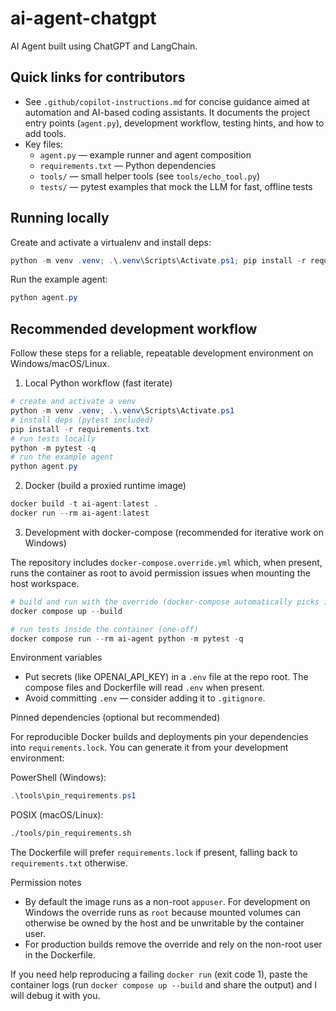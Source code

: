 # ai-agent-chatgpt

AI Agent built using ChatGPT and LangChain.

## Quick links for contributors

- See `.github/copilot-instructions.md` for concise guidance aimed at automation and AI-based coding assistants. It documents the project entry points (`agent.py`), development workflow, testing hints, and how to add tools.
- Key files:
  - `agent.py` — example runner and agent composition
  - `requirements.txt` — Python dependencies
  - `tools/` — small helper tools (see `tools/echo_tool.py`)
  - `tests/` — pytest examples that mock the LLM for fast, offline tests

## Running locally

Create and activate a virtualenv and install deps:

```powershell
python -m venv .venv; .\.venv\Scripts\Activate.ps1; pip install -r requirements.txt
```

Run the example agent:

```powershell
python agent.py
```

## Recommended development workflow

Follow these steps for a reliable, repeatable development environment on Windows/macOS/Linux.

1) Local Python workflow (fast iterate)

```powershell
# create and activate a venv
python -m venv .venv; .\.venv\Scripts\Activate.ps1
# install deps (pytest included)
pip install -r requirements.txt
# run tests locally
python -m pytest -q
# run the example agent
python agent.py
```

2) Docker (build a proxied runtime image)

```powershell
docker build -t ai-agent:latest .
docker run --rm ai-agent:latest
```

3) Development with docker-compose (recommended for iterative work on Windows)

The repository includes `docker-compose.override.yml` which, when present, runs the container as root to avoid permission issues when mounting the host workspace.

```powershell
# build and run with the override (docker-compose automatically picks it up)
docker compose up --build

# run tests inside the container (one-off)
docker compose run --rm ai-agent python -m pytest -q
```

Environment variables

- Put secrets (like OPENAI_API_KEY) in a `.env` file at the repo root. The compose files and Dockerfile will read `.env` when present.
- Avoid committing `.env` — consider adding it to `.gitignore`.

Pinned dependencies (optional but recommended)

For reproducible Docker builds and deployments pin your dependencies into `requirements.lock`.
You can generate it from your development environment:

PowerShell (Windows):
```powershell
.\tools\pin_requirements.ps1
```

POSIX (macOS/Linux):
```bash
./tools/pin_requirements.sh
```

The Dockerfile will prefer `requirements.lock` if present, falling back to `requirements.txt` otherwise.

Permission notes

- By default the image runs as a non-root `appuser`. For development on Windows the override runs as `root` because mounted volumes can otherwise be owned by the host and be unwritable by the container user.
- For production builds remove the override and rely on the non-root user in the Dockerfile.

If you need help reproducing a failing `docker run` (exit code 1), paste the container logs (run `docker compose up --build` and share the output) and I will debug it with you.

